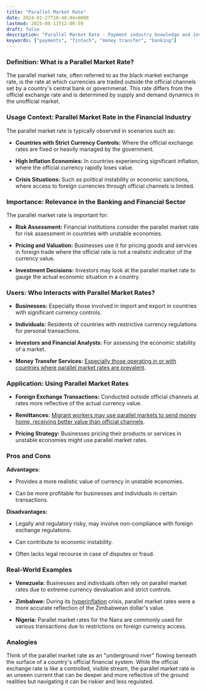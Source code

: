 ```yaml
---
title: "Parallel Market Rate"
date: 2024-01-27T10:48:04+0000
lastmod: 2025-08-11T12:00:59
draft: false
description: "Parallel Market Rate - Payment industry knowledge and insights"
keywords: ["payments", "fintech", "money transfer", "banking"]
---
```


### Definition: What is a Parallel Market Rate?

The parallel market rate, often referred to as the black market exchange rate, is the rate at which currencies are traded outside the official channels set by a country's central bank or governmenat. This rate differs from the official exchange rate and is determined by supply and demand dynamics in the unofficial market.

### Usage Context: Parallel Market Rate in the Financial Industry

The parallel market rate is typically observed in scenarios such as:

- **Countries with Strict Currency Controls:** Where the official exchange rates are fixed or heavily managed by the government.

- **High Inflation Economies:** In countries experiencing significant inflation, where the official currency rapidly loses value.

- **Crisis Situations:** Such as political instability or economic sanctions, where access to foreign currencies through official channels is limited.

### Importance: Relevance in the Banking and Financial Sector

The parallel market rate is important for:

- **Risk Assessment:** Financial institutions consider the parallel market rate for risk assessment in countries with unstable economies.

- **Pricing and Valuation:** Businesses use it for pricing goods and services in foreign trade where the official rate is not a realistic indicator of the currency value.

- **Investment Decisions:** Investors may look at the parallel market rate to gauge the actual economic situation in a country.

### Users: Who Interacts with Parallel Market Rates?

- **Businesses:** Especially those involved in import and export in countries with significant currency controls.

- **Individuals:** Residents of countries with restrictive currency regulations for personal transactions.

- **Investors and Financial Analysts:** For assessing the economic stability of a market.

- **Money Transfer Services:** [Especially those operating in or with countries where parallel market rates are prevalent](https://faisalkhanllc.xyz/resources/payments-wiki/m/money-transfer/).

### Application: Using Parallel Market Rates

- **Foreign Exchange Transactions:** Conducted outside official channels at rates more reflective of the actual currency value.

- **Remittances:** [Migrant workers may use parallel markets to send money home, receiving better value than official channels](https://faisalkhanllc.xyz/resources/payments-wiki/h/home-remittances/).

- **Pricing Strategy:** Businesses pricing their products or services in unstable economies might use parallel market rates.

### Pros and Cons

**Advantages:**

- Provides a more realistic value of currency in unstable economies.

- Can be more profitable for businesses and individuals in certain transactions.

**Disadvantages:**

- Legally and regulatory risky, may involve non-compliance with foreign exchange regulations.

- Can contribute to economic instability.

- Often lacks legal recourse in case of disputes or fraud.

### Real-World Examples

- **Venezuela:** Businesses and individuals often rely on parallel market rates due to extreme currency devaluation and strict controls.

- **Zimbabwe:** During its [hyperinflation](https://faisalkhanllc.xyz/resources/payments-wiki/h/hyper-inflation/) crisis, parallel market rates were a more accurate reflection of the Zimbabwean dollar's value.

- **Nigeria:** Parallel market rates for the Naira are commonly used for various transactions due to restrictions on foreign currency access.

### Analogies

Think of the parallel market rate as an "underground river" flowing beneath the surface of a country's official financial system. While the official exchange rate is like a controlled, visible stream, the parallel market rate is an unseen current that can be deeper and more reflective of the ground realities but navigating it can be riskier and less regulated.